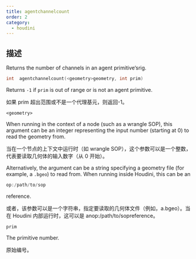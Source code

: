 ```yaml
---
title: agentchannelcount
order: 2
category:
  - houdini
---
```

    
## 描述

Returns the number of channels in an agent primitive‘srig.

```c
int  agentchannelcount(<geometry>geometry, int prim)
```

Returns `-1` if `prim` is out of range or is not an agent primitive.

如果 prim 超出范围或不是一个代理基元，则返回-1。

`<geometry>`

When running in the context of a node (such as a wrangle SOP), this argument
can be an integer representing the input number (starting at 0) to read the
geometry from.

当在一个节点的上下文中运行时（如 wrangle SOP），这个参数可以是一个整数，代表要读取几何体的输入数字（从 0 开始）。

Alternatively, the argument can be a string specifying a geometry file (for
example, a `.bgeo`) to read from. When running inside Houdini, this can be an

```c
op:/path/to/sop
```

reference.

或者，该参数可以是一个字符串，指定要读取的几何体文件（例如，a.bgeo）。当在 Houdini 内部运行时，这可以是 anop:/path/to/sopreference。

`prim`

The primitive number.

原始编号。
